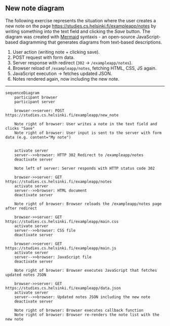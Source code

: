 ## New note diagram

The following exercise represents the situation where the user creates a new note on the page https://studies.cs.helsinki.fi/exampleapp/notes by writing something into the text field and clicking the _Save_ button. The diagram was created with [Mermaid](https://en.wikipedia.org/wiki/Mermaid_(software)#:~:text=Mermaid%20is%20an%20open%2Dsource,with%20proprietary%20software%20file%20formats.) syntaxis - an open-source JavaScript-based diagramming that generates diagrams from text-based descriptions.

1. User action (writing note + clicking save).
2. POST request with form data.
3. Server response with redirect (`302` → `/exampleapp/notes`).
4. Browser reload of `/exampleapp/notes`, fetching HTML, CSS, JS again.
5. JavaScript execution → fetches updated JSON.
6. Notes rendered again, now including the new note.

---


```mermaid
sequenceDiagram
    participant browser
    participant server

    browser->>server: POST https://studies.cs.helsinki.fi/exampleapp/new_note
    
    Note right of browser: User writes a note in the text field and clicks "Save"
    Note right of browser: User input is sent to the server with form data (e.g. content="My note")

    
    activate server
    server-->>browser: HTTP 302 Redirect to /exampleapp/notes
    deactivate server

    Note left of server: Server responds with HTTP status code 302

    browser->>server: GET https://studies.cs.helsinki.fi/exampleapp/notes
    activate server
    server-->>browser: HTML document
    deactivate server

    Note right of browser: Browser reloads the /exampleapp/notes page after redirect

    browser->>server: GET https://studies.cs.helsinki.fi/exampleapp/main.css
    activate server
    server-->>browser: CSS file
    deactivate server

    browser->>server: GET https://studies.cs.helsinki.fi/exampleapp/main.js
    activate server
    server-->>browser: JavaScript file
    deactivate server

    Note right of browser: Browser executes JavaScript that fetches updated notes JSON

    browser->>server: GET https://studies.cs.helsinki.fi/exampleapp/data.json
    activate server
    server-->>browser: Updated notes JSON including the new note
    deactivate server

    Note right of browser: Browser executes callback function
    Note right of browser: Browser re-renders the note list with the new note
